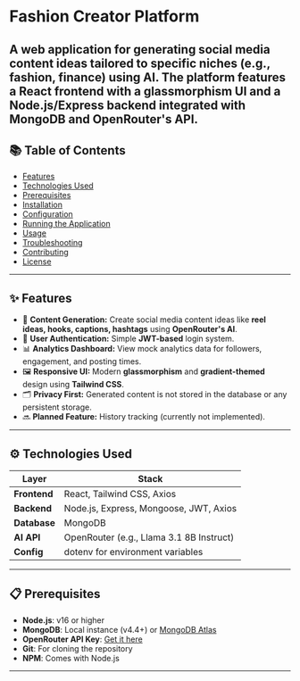 # Fashion Creator Platform

A web application for generating social media content ideas tailored to specific niches (e.g., fashion, finance) using AI. The platform features a **React frontend** with a **glassmorphism UI** and a **Node.js/Express backend** integrated with **MongoDB** and **OpenRouter's API**.
---

## 📚 Table of Contents

- [Features](#features)
- [Technologies Used](#technologies-used)
- [Prerequisites](#prerequisites)
- [Installation](#installation)
- [Configuration](#configuration)
- [Running the Application](#running-the-application)
- [Usage](#usage)
- [Troubleshooting](#troubleshooting)
- [Contributing](#contributing)
- [License](#license)

---

## ✨ Features

- 🎥 **Content Generation:** Create social media content ideas like **reel ideas, hooks, captions, hashtags** using **OpenRouter's AI**.
- 🔐 **User Authentication:** Simple **JWT-based** login system.
- 📊 **Analytics Dashboard:** View mock analytics data for followers, engagement, and posting times.
- 🖼️ **Responsive UI:** Modern **glassmorphism** and **gradient-themed** design using **Tailwind CSS**.
- 🗂️ **Privacy First:** Generated content is not stored in the database or any persistent storage.
- 🔜 **Planned Feature:** History tracking (currently not implemented).

---

## ⚙️ Technologies Used

| Layer      | Stack                                      |
|------------|--------------------------------------------|
| **Frontend** | React, Tailwind CSS, Axios                 |
| **Backend**  | Node.js, Express, Mongoose, JWT, Axios     |
| **Database** | MongoDB                                    |
| **AI API**   | OpenRouter (e.g., Llama 3.1 8B Instruct)   |
| **Config**   | dotenv for environment variables           |

---

## 📋 Prerequisites

- **Node.js**: v16 or higher
- **MongoDB**: Local instance (v4.4+) or [MongoDB Atlas](https://www.mongodb.com/atlas/database)
- **OpenRouter API Key**: [Get it here](https://openrouter.ai/)
- **Git**: For cloning the repository
- **NPM**: Comes with Node.js

---


